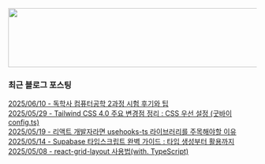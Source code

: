 
<a href="https://www.gitanimals.org/en_US?utm_medium=image&utm_source=chaesunbak&utm_content=line">
  <img
    src="https://render.gitanimals.org/lines/chaesunbak?pet-id=672420623068445702"
    width="600"
    height="120"
  />
</a>

<!-- LATEST-BLOG-POST-LIST:START -->
### 최근 블로그 포스팅
[2025/06/10 - 독학사 컴퓨터공학 2과정 시험 후기와 팁](https://chaesunbak.tistory.com/22) <br/>
[2025/05/29 - Tailwind CSS 4.0 주요 변경점 정리 : CSS 우선 설정 (굿바이 config.ts)](https://chaesunbak.tistory.com/21) <br/>
[2025/05/19 - 리액트 개발자라면 usehooks-ts 라이브러리를 주목해야할 이유](https://chaesunbak.tistory.com/20) <br/>
[2025/05/14 - Supabase 타입스크립트 완벽 가이드 : 타입 생성부터 활용까지](https://chaesunbak.tistory.com/19) <br/>
[2025/05/08 - react-grid-layout 사용법(with. TypeScript)](https://chaesunbak.tistory.com/18) <br/>
<!-- LATEST-BLOG-POST-LIST:END -->
